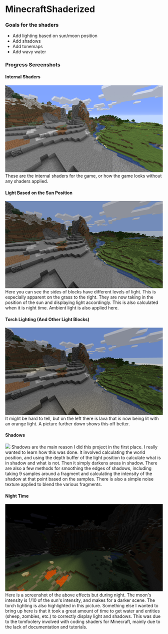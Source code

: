 # MinecraftShaderized

### Goals for the shaders

- Add lighting based on sun/moon position
- Add shadows
- Add tonemaps
- Add wavy water

### Progress Screenshots

#### Internal Shaders
![](/screenshots/InternalShaders.png)
These are the internal shaders for the game, or how the game looks without any shaders applied.

#### Light Based on the Sun Position
![](/screenshots/LightBasedOnSunPosition.png)
Here you can see the sides of blocks have different levels of light. This is especially apparent on the grass to the right. They are now taking in the position of the sun and displaying light accordingly. This is also calculated when it is night time. Ambient light is also applied here.

#### Torch Lighting (And Other Light Blocks)
![](/screenshots/TorchLighting.png)
It might be hard to tell, but on the left there is lava that is now being lit with an orange light. A picture further down shows this off better.

#### Shadows
![](/screenshots/Shadows.png)
Shadows are the main reason I did this project in the first place. I really wanted to learn how this was done. It involved calculating the world position, and using the depth buffer of the light position to calculate what is in shadow and what is not. Then it simply darkens areas in shadow. There are also a few methods for smoothing the edges of shadows, including taking 9 samples around a fragment and calculating the intensity of the shadow at that point based on the samples. There is also a simple noise texture applied to blend the various fragments.

#### Night Time
![](/screenshots/Night.png)
Here is a screenshot of the above effects but during night. The moon's intensity is 1/10 of the sun's intensity, and makes for a darker scene. The torch lighting is also highlighted in this picture. Something else I wanted to bring up here is that it took a great amount of time to get water and entities (sheep, zombies, etc.) to correctly display light and shadows. This was due to the tomfoolery involved with coding shaders for Minecraft, mainly due to the lack of documentation and tutorials.
